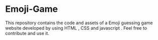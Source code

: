 # Emoji-Game
This repository contains the code and assets  of a Emoji guessing game website developed by using HTML , CSS and javascript . Feel free to contribute and use it.
